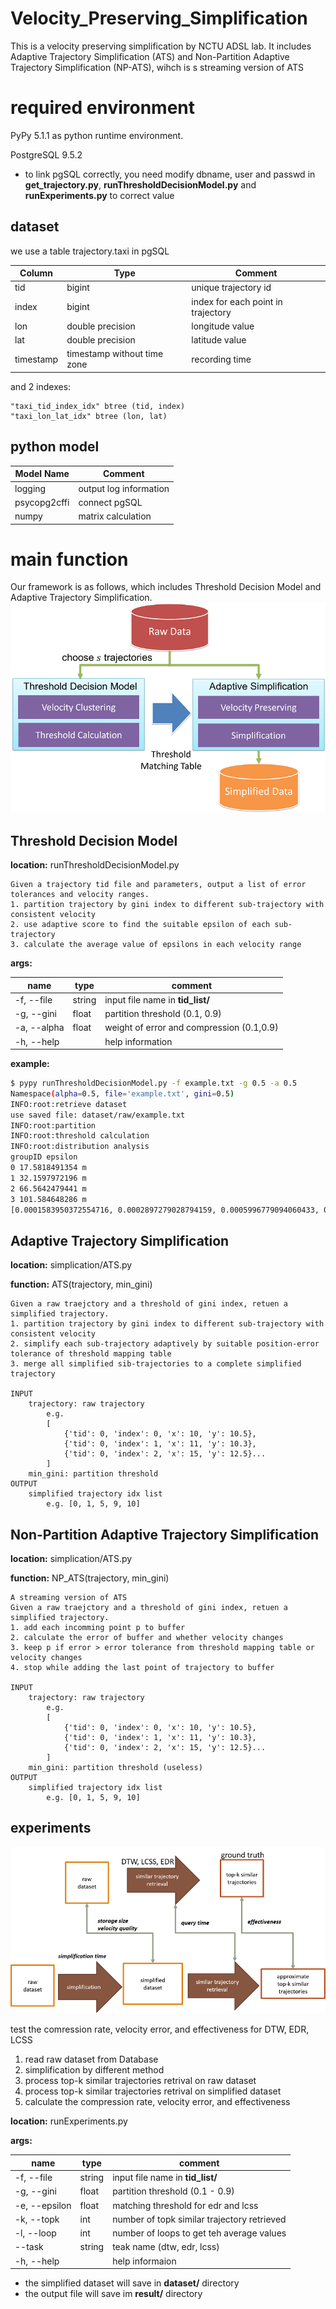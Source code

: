 # Velocity_Preserving_Simplification

This is a velocity preserving simplification by NCTU ADSL lab.
It includes Adaptive Trajectory Simplification (ATS) and Non-Partition Adaptive Trajectory Simplification (NP-ATS), wihch is s streaming version of ATS

# required environment
PyPy 5.1.1 as python runtime environment.

PostgreSQL 9.5.2

* to link pgSQL correctly, you need modify dbname, user and passwd in **get_trajectory.py**, **runThresholdDecisionModel.py** and **runExperiments.py** to correct value

## dataset
we use a table trajectory.taxi in pgSQL

|  Column   |            Type             | Comment                              |
|-----------|-----------------------------|--------------------------------------|
| tid       | bigint                      | unique trajectory id                 |
| index     | bigint                      | index for each point in trajectory   |
| lon       | double precision            | longitude value                      |
| lat       | double precision            | latitude value                       |
| timestamp | timestamp without time zone | recording time                           |

and 2 indexes:
	
    "taxi_tid_index_idx" btree (tid, index)
    "taxi_lon_lat_idx" btree (lon, lat)
    



## python model

| Model Name   | Comment                |
|--------------|------------------------|
| logging      | output log information |
| psycopg2cffi | connect pgSQL          |
| numpy        | matrix calculation     |



# main function

Our framework is as follows, which includes Threshold Decision Model and Adaptive Trajectory Simplification.
![framework](https://github.com/adslnctu/Velocity_Preserving_Simplification/blob/master/framework.png)

## Threshold Decision Model

**location:** runThresholdDecisionModel.py


	Given a trajectory tid file and parameters, output a list of error tolerances and velocity ranges.
    1. partition trajectory by gini index to different sub-trajectory with consistent velocity
    2. use adaptive score to find the suitable epsilon of each sub-trajectory
    3. calculate the average value of epsilons in each velocity range

**args:**

| name | type | comment
|--------|--------| ----|
| -f, --file | string | input file name in **tid_list/** |
| -g, --gini | float | partition threshold (0.1, 0.9) |
| -a, --alpha | float | weight of error and compression (0.1,0.9)|
| -h, --help | | help information|

**example:**

```bash
$ pypy runThresholdDecisionModel.py -f example.txt -g 0.5 -a 0.5
Namespace(alpha=0.5, file='example.txt', gini=0.5)
INFO:root:retrieve dataset
use saved file: dataset/raw/example.txt
INFO:root:partition
INFO:root:threshold calculation
INFO:root:distribution analysis
groupID epsilon
0 17.5818491354 m
1 32.1597972196 m
2 66.5642479441 m
3 101.584648286 m
[0.0001583950372554716, 0.0002897279028794159, 0.0005996779094060433, 0.0009151770115898896]  // epsilon list

```

## Adaptive Trajectory Simplification

**location:** simplication/ATS.py

**function:** ATS(trajectory, min_gini)

	Given a raw traejctory and a threshold of gini index, retuen a simplified trajectory.
    1. partition trajectory by gini index to different sub-trajectory with consistent velocity
    2. simplify each sub-trajectory adaptively by suitable position-error tolerance of threshold mapping table
    3. merge all simplified sib-trajectories to a complete simplified trajectory
        
	INPUT
        trajectory: raw trajectory
            e.g.
            [
                {'tid': 0, 'index': 0, 'x': 10, 'y': 10.5},
                {'tid': 0, 'index': 1, 'x': 11, 'y': 10.3},
                {'tid': 0, 'index': 2, 'x': 15, 'y': 12.5}...
            ]
        min_gini: partition threshold
    OUTPUT
        simplified trajectory idx list
        	e.g. [0, 1, 5, 9, 10]

## Non-Partition Adaptive Trajectory Simplification

**location:** simplication/ATS.py

**function:** NP_ATS(trajectory, min_gini)
	
    A streaming version of ATS
	Given a raw traejctory and a threshold of gini index, retuen a simplified trajectory.
    1. add each incomming point p to buffer
    2. calculate the error of buffer and whether velocity changes
    3. keep p if error > error tolerance from threshold mapping table or velocity changes
    4. stop while adding the last point of trajectory to buffer
        
	INPUT
        trajectory: raw trajectory
            e.g.
            [
                {'tid': 0, 'index': 0, 'x': 10, 'y': 10.5},
                {'tid': 0, 'index': 1, 'x': 11, 'y': 10.3},
                {'tid': 0, 'index': 2, 'x': 15, 'y': 12.5}...
            ]
        min_gini: partition threshold (useless)
    OUTPUT
        simplified trajectory idx list
        	e.g. [0, 1, 5, 9, 10]

## experiments

![experiment framework](https://github.com/adslnctu/Velocity_Preserving_Simplification/blob/master/exp_framework.png)

test the comression rate, velocity error, and effectiveness for DTW, EDR, LCSS
1. read raw dataset from Database
2. simplification by different method
3. process top-k similar trajectories retrival on raw dataset
4. process top-k similar trajectories retrival on simplified dataset
5. calculate the compression rate, velocity error, and effectiveness


**location:** runExperiments.py

**args:**

| name | type | comment
|--------|--------| ----|
| -f, --file | string | input file name in **tid_list/** |
| -g, --gini | float | partition threshold (0.1 - 0.9) |
| -e, --epsilon| float | matching threshold for edr and lcss|
| -k, --topk | int | number of topk similar trajectory retrieved|
| -l, --loop | int | number of loops to get teh average values |
| --task     | string | teak name (dtw, edr, lcss) |
| -h, --help | | help informaion|

* the simplified dataset will save in **dataset/** directory
* the output file will save im **result/** directory
